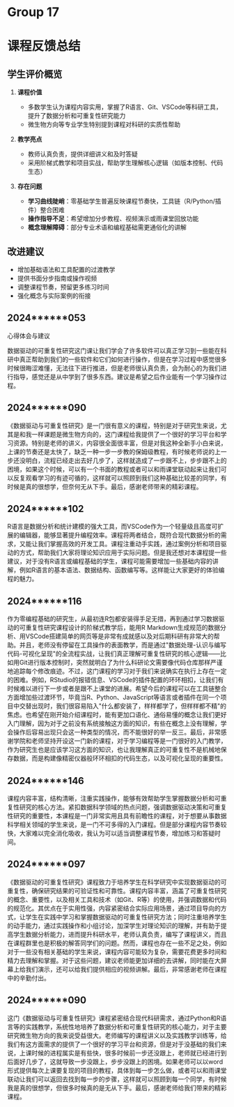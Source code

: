 # Group 17 

# 课程反馈总结

## 学生评价概览

1. **课程价值**  
   - 多数学生认为课程内容实用，掌握了R语言、Git、VSCode等科研工具，提升了数据分析和可重复性研究能力
   - 微生物方向等专业学生特别提到课程对科研的实质性帮助

2. **教学亮点**  
   - 教师认真负责，提供详细讲义和及时答疑
   - 采用阶梯式教学和项目实战，帮助学生理解核心逻辑（如版本控制、代码生态）

3. **存在问题**  
   - **学习曲线陡峭**：零基础学生普遍反映课程节奏快，工具链（R/Python/插件）整合困难
   - **操作指导不足**：希望增加分步教程、视频演示或雨课堂回放功能
   - **概念理解障碍**：部分专业术语和编程基础需更通俗化的讲解

## 改进建议
- 增加基础语法和工具配置的过渡教学
- 提供书面分步指南或操作视频
- 调整课程节奏，预留更多练习时间
- 强化概念与实际案例的衔接
  

## 2024******053

心得体会与建议

数据驱动的可重复性研究这门课让我们学会了许多软件可以真正学习到一些能在科研中真正帮助到我们的一些软件和它们如何进行操作，但是在学习过程中感觉很多时候很晦涩难懂，无法往下进行推进，但是老师很认真负责，会为耐心的为我们进行指导，感觉还是从中学到了很多东西。建议是希望之后作业能有一个学习操作过程。

## 2024******090

《数据驱动与可重复性研究》是一门很有意义的课程，特别是对于研究生来说，尤其是和我一样课题是微生物方向的，这门课程给我提供了一个很好的学习平台和学习资源。特别是老师的讲义，内容很全面很丰富，但是对我这种全新手小白来说，上课的节奏还是太快了，缺乏一种一步一步教的保姆级教程，有时候老师说的上一步还没明白，流程已经走出去好几步了，这样就造成了一步跟不上，步步跟不上的困境，如果这个时候，可以有一个书面的教程或者可以和雨课堂联动起来让我们可以反复观看学习的有迹可循的，这样就可以照顾到我们这种基础比较差的同学，有时候是真的很想学，但奈何无从下手。最后，感谢老师带来的精彩课程。

## 2024******102 

R语言是数据分析和统计建模的强大工具，而VSCode作为一个轻量级且高度可扩展的编辑器，能够显著提升编程效率。课程将两者结合，既符合现代数据分析的需求，又能让我们掌握高效的开发工具。课程注重动手实践，通过案例分析和项目驱动的方式，帮助我们大家将理论知识应用于实际问题。但是我还想对本课程提一些建议，对于没有R语言或编程基础的学生，课程可能需要增加一些基础内容的讲解，例如R语言的基本语法、数据结构、函数编写等。这样能让大家更好的体验编程的魅力。

## 2024******116

作为零编程基础的研究生，从最初连R包都安装得手足无措，再到通过学习数据驱动的可重复性研究课程设计的阶梯式教学后，能用R Markdown生成规范的数据分析、用VSCode搭建简单的网页等是非常有成就感以及对后期科研有非常大的帮助。并且，老师没有停留在工具操作的表面教学，而是通过"数据处理-认识与编写代码-可视化呈现"的全流程实战，让我们真正理解可重复性研究的核心逻辑——比如用Git进行版本控制时，突然就明白了为什么科研论文需要像代码仓库那样严谨地追踪每个修改痕迹。不过，这门课程的学习对于我们来说确实在执行上存在一定的困难。例如，RStudio的报错信息、VSCode的插件配置的环环相扣，让我们有时候难以进行下一步或者是跟不上课堂的进展。希望今后的课程可以在工具链整合方面增加些过渡环节，毕竟当R、Python、JavaScript等语言或者插件在同一个项目中交替出现时，我们很容易陷入"什么都安装了，样样都学了，但样样都不精"的焦虑。也希望在刚开始介绍课程时，能有更加口语化、通俗易懂的概念让我们更好入门理解，因为对于之前没有系统接触这方面的知识，有些在概念上没有理解，学会操作后容易出现只会这一种类型的情况，而不能很好的举一反三。最后，非常感谢学院和老师坚持开设这一门新的课程，对于学习编程等是一门很好的入门教学，作为研究生也是应该学习这方面的知识，也让我理解真正的可重复性不是机械地保存数据，而是构建像精密仪器般环环相扣的代码生态，以及可视化呈现的重要性。

## 2024******146

课程内容丰富，结构清晰，注重实践操作，能够有效帮助学生掌握数据分析和可重复性研究的核心方法。紧扣数据科学领域的热点问题，强调数据驱动决策和可重复性研究的重要性，本课程是一门非常实用且具有前瞻性的课程，对于想要从事数据科学相关领域的学生来说，是一门不可多得的入门课程。但是部分课程内容节奏较快，大家难以完全消化吸收，我认为可以适当调整课程节奏，增加练习和答疑时间。

## 2024******097 

《数据驱动的可重复性研究》课程致力于培养学生在科学研究中实现数据驱动的可重复性，确保研究结果的可验证性和可靠性。课程内容丰富，涵盖了可重复性研究的概念、重要性，以及相关工具和技术（如Git、R等）的使用，并强调数据和代码的规范化。其优点在于实用性强，内容紧密结合实际应用场景，通过项目导向的方式，让学生在实践中学习和掌握数据驱动的可重复性研究方法；同时注重培养学生的动手能力，通过实践操作和小组讨论，加深学生对理论知识的理解，并有助于提高学生数据分析能力，进而提升科研水平，老师认真负责，编写了课程讲义，而且在课程群里也是积极的解答同学们的问题。然而，课程也存在一些不足之处，例如对于一些没有相关基础的学生来说，课程内容可能较为复杂，需要花费更多时间和精力去理解和掌握。对于这些问题，建议老师能更加详细的去讲解，同时能在大屏幕上给我们演示，还可以给我们提供相应的视频讲解。最后，非常感谢老师在课程中的辛勤付出。

## 2024******090

这门《数据驱动与可重复性研究》课程紧密结合现代科研需求，通过Python和R语言等的实践教学，系统性地培养了数据分析和可重复性研究的核心能力，对于主要研究微生物方向的我来说受益很大。老师编写的课程讲义以及实践教学训练等，给我们有这方面需求的提供了一个很好的学习平台和资源，但是对于没基础的我们来说，上课时候的进程属实是有些快，很多时候前一步还没跟上，老师就已经进行到后面好几步了，这就导致一步没跟上，步步没跟上的困境。如果老师可以以word形式提供每次上课要复现的项目的教程，具体到每一步怎么做，或者可以和雨课堂联动让我们可以返回去找到每一步的步骤，这样就可以照顾到每一个同学，有时候我是真的很想学，但很多时候真的是无从下手。最后，感谢老师给我们带来的精彩课程。
